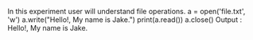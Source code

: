  In this experiment user will understand file operations.
a = open('file.txt', 'w')
a.write("Hello!, My name is Jake.")
print(a.read())
a.close()
Output : Hello!, My name is Jake.